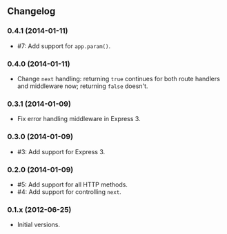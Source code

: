 ## Changelog

### 0.4.1 (2014-01-11)

- #7: Add support for `app.param()`.

### 0.4.0 (2014-01-11)

- Change `next` handling: returning `true` continues for both route handlers and middleware now; returning `false` doesn't.

### 0.3.1 (2014-01-09)

- Fix error handling middleware in Express 3.

### 0.3.0 (2014-01-09)

- #3: Add support for Express 3.

### 0.2.0 (2014-01-09)

- #5: Add support for all HTTP methods.
- #4: Add support for controlling `next`.

### 0.1.x (2012-06-25)

- Initial versions.
